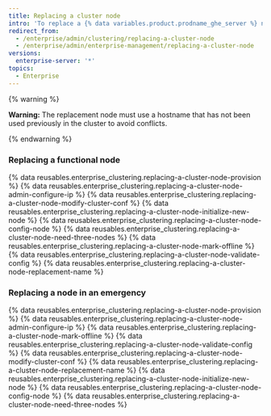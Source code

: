 ```yaml
---
title: Replacing a cluster node
intro: 'To replace a {% data variables.product.prodname_ghe_server %} node, you must mark the affected nodes offline in the cluster configuration file (`cluster.conf`) and add the replacement nodes. This might be necessary if a node were to fail, or to add a node with more resources to increase performance.'
redirect_from:
  - /enterprise/admin/clustering/replacing-a-cluster-node
  - /enterprise/admin/enterprise-management/replacing-a-cluster-node
versions:
  enterprise-server: '*'
topics:
  - Enterprise
---
```


{% warning %}

**Warning:** The replacement node must use a hostname that has not been used previously in the cluster to avoid conflicts.

{% endwarning %}

### Replacing a functional node
{% data reusables.enterprise_clustering.replacing-a-cluster-node-provision %}
{% data reusables.enterprise_clustering.replacing-a-cluster-node-admin-configure-ip %}
{% data reusables.enterprise_clustering.replacing-a-cluster-node-modify-cluster-conf %}
{% data reusables.enterprise_clustering.replacing-a-cluster-node-initialize-new-node %}
{% data reusables.enterprise_clustering.replacing-a-cluster-node-config-node %}
{% data reusables.enterprise_clustering.replacing-a-cluster-node-need-three-nodes %}
{% data reusables.enterprise_clustering.replacing-a-cluster-node-mark-offline %}
{% data reusables.enterprise_clustering.replacing-a-cluster-node-validate-config %}
{% data reusables.enterprise_clustering.replacing-a-cluster-node-replacement-name %}

### Replacing a node in an emergency
{% data reusables.enterprise_clustering.replacing-a-cluster-node-provision %}
{% data reusables.enterprise_clustering.replacing-a-cluster-node-admin-configure-ip %}
{% data reusables.enterprise_clustering.replacing-a-cluster-node-mark-offline %}
{% data reusables.enterprise_clustering.replacing-a-cluster-node-validate-config %}
{% data reusables.enterprise_clustering.replacing-a-cluster-node-modify-cluster-conf %}
{% data reusables.enterprise_clustering.replacing-a-cluster-node-replacement-name %}
{% data reusables.enterprise_clustering.replacing-a-cluster-node-initialize-new-node %}
{% data reusables.enterprise_clustering.replacing-a-cluster-node-config-node %}
{% data reusables.enterprise_clustering.replacing-a-cluster-node-need-three-nodes %}
